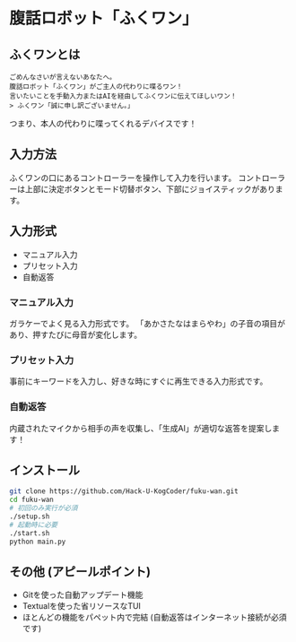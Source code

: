 # 腹話ロボット「ふくワン」

## ふくワンとは
```
ごめんなさいが言えないあなたへ。
腹話ロボット「ふくワン」がご主人の代わりに喋るワン！
言いたいことを手動入力またはAIを経由してふくワンに伝えてほしいワン！
> ふくワン「誠に申し訳ございません。」
```
つまり、本人の代わりに喋ってくれるデバイスです！

## 入力方法

ふくワンの口にあるコントローラーを操作して入力を行います。
コントローラーは上部に決定ボタンとモード切替ボタン、下部にジョイスティックがあります。

## 入力形式

- マニュアル入力
- プリセット入力
- 自動返答

### マニュアル入力

ガラケーでよく見る入力形式です。
「あかさたなはまらやわ」の子音の項目があり、押すたびに母音が変化します。

### プリセット入力

事前にキーワードを入力し、好きな時にすぐに再生できる入力形式です。

### 自動返答

内蔵されたマイクから相手の声を収集し、「生成AI」が適切な返答を提案します！

## インストール

```bash
git clone https://github.com/Hack-U-KogCoder/fuku-wan.git
cd fuku-wan
# 初回のみ実行が必須
./setup.sh
# 起動時に必要
./start.sh
python main.py
```

## その他 (アピールポイント)

- Gitを使った自動アップデート機能
- Textualを使った省リソースなTUI
- ほとんどの機能をパペット内で完結 (自動返答はインターネット接続が必須です)

